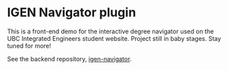 # IGEN Navigator plugin

This is a front-end demo for the interactive degree navigator used on the UBC Integrated Engineers student website.
Project still in baby stages. Stay tuned for more!

See the backend repository, [igen-navigator](https://github.com/darshandsoni/igen-navigatorJS).
